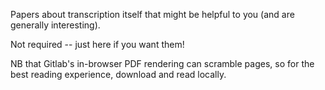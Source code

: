 Papers about transcription itself that might be helpful to you (and are generally
interesting).

Not required -- just here if you want them!

NB that Gitlab's in-browser PDF rendering can scramble pages, so for the best
reading experience, download and read locally.